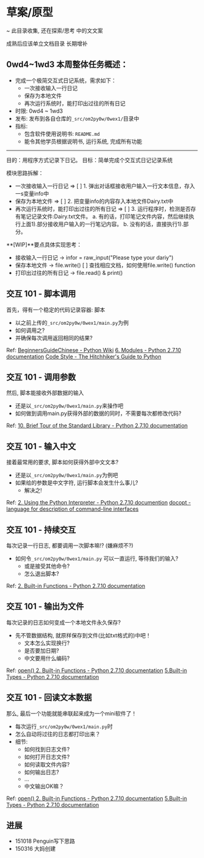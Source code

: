 # 草案/原型
~ 此目录收集, 还在探索/思考 中的文文案

成熟后应该单立文档目录 长期增补

## 0wd4~1wd3 本周整体任务概述：

* 完成一个极简交互式日记系统，需求如下：
  * 一次接收输入一行日记
  * 保存为本地文件
  * 再次运行系统时，能打印出过往的所有日记
* 时限: 0wd4 ~ 1wd3
* 发布: 发布到各自仓库的`_src/om2py0w/0wex1/`目录中
* 指标:
  * 包含软件使用说明书: `README.md`
  * 能令其他学员根据说明书, 运行系统, 完成所有功能

***
目的：用程序方式记录下日记。
目标：简单完成个交互式日记记录系统

模块思路拆解：
  * 一次接收输入一行日记
  => [ ] 1. 弹出对话框接收用户输入一行文本信息，存入一s变量info中
  * 保存为本地文件
  => [ ] 2. 把变量info的内容存入本地文件Dairy.txt中
  * 再次运行系统时，能打印出过往的所有日记
  => [ ] 3. 运行程序时，检测是否存有笔记记录文件:Dairy.txt文件。
          a. 有的话，打印笔记文件内容，然后继续执行上面1).部分接收用户输入的一行笔记内容。
          b. 没有的话，直接执行1).部分。

**[WIP]**要点具体实现思考：
  - 接收输入一行日记 -> infor = raw_input("Please type your dariy")
  - 保存本地文件 -> file.write()
    [ ] 查找相应文档，如何使用file.write() function
  - 打印出过往的所有日记 -> file.read() & print()


## 交互 101 - 脚本调用
首先，得有一个稳定的代码记录容器: 脚本
  * 以之前上传的`_src/om2py0w/0wex1/main.py`为例
  * 如何调用之?
  * 并确保每次调用返回相同的结果?

Ref:
[BeginnersGuideChinese - Python Wiki](https://wiki.python.org/moin/BeginnersGuideChinese)
[6. Modules - Python 2.7.10 documentation](https://docs.python.org/2/tutorial/modules.html)
[Code Style - The Hitchhiker's Guide to Python](http://docs.python-guide.org/en/latest/writing/style/)

## 交互 101 - 调用参数
然后, 脚本能接收外部数据的输入
  * 还是以`_src/om2py0w/0wex1/main.py`来操作吧
  * 如何做到调用main.py获得外部的数据的同时，不需要每次都修改代码?

Ref: 
[10. Brief Tour of the Standard Library - Python 2.7.10 documentation](https://docs.python.org/2/tutorial/stdlib.html#command-line-arguments)

## 交互 101 - 输入中文
接着最常用的要求, 脚本如何获得外部中文文本?

* 还是以`_src/om2py0w/0wex1/main.py`为例吧
* 如果给的参数是中文字符, 运行脚本会发生什么事儿? 
    * 解决之!

Ref:
[2. Using the Python Interpreter - Python 2.7.10 documention](https://docs.python.org/2/tutorial/interpreter.html#the-interpreter-and-its-environment)
[docopt - language for description of command-line interfaces](http://docopt.org/)

## 交互 101 - 持续交互
每次记录一行日志, 都要调用一次脚本嘛!? (嫌麻烦不?)
*  如何令`_src/om2py0w/0wex1/main.py` 可以一直运行, 等待我们的输入?
    * 或是接受其他命令?
    * 怎么退出脚本?

Ref:
[2. Built-in Functions - Python 2.7.10 documentation](https://docs.python.org/2/library/functions.html?highlight=raw_input#raw_input)

## 交互 101 - 输出为文件
每次记录的日志如何变成一个本地文件永久保存?
* 先不管数据结构, 就原样保存到文件(比如txt格式的)中吧！
  * 文本怎么实现换行?
  * 是否要加日期?
  * 中文要用什么编码?

Ref:
[open() 2. Built-in Functions - Python 2.7.10 documentation](https://docs.python.org/2/library/functions.html?highlight=raw_input#open)
[5.Built-in Types - Python 2.7.10 documentation](https://docs.python.org/2/library/stdtypes.html#file.write)

## 交互 101 - 回读文本数据
那么, 最后一个功能就能串联起来成为一个mini软件了！
* 每次运行`_src/om2py0w/0wex1/main.py`时
* 怎么自动将过往的日志都打印出来？
* 细节:
  * 如何找到日志文件?
  * 如何打开日志文件?
  * 如何读取文件内容?
  * 如何输出日志?
  * ...
  * 中文输出OK嘛？

Ref:
[open() 2. Built-in Functions - Python 2.7.10 documentation](https://docs.python.org/2/library/functions.html?highlight=raw_input#open)
[5.Built-in Types - Python 2.7.10 documentation](https://docs.python.org/2/library/stdtypes.html#file.readline)


## 进展
- 151018 Penguin写下思路
- 150316 大妈创建